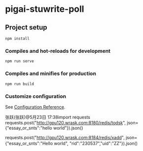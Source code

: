 # pigai-stuwrite-poll

## Project setup
```
npm install
```

### Compiles and hot-reloads for development
```
npm run serve
```

### Compiles and minifies for production
```
npm run build
```

### Customize configuration
See [Configuration Reference](https://cli.vuejs.org/config/).

张跃(张跃)@5月23日 17:38import requests
requests.post("http://gpu120.wrask.com:8180/redis/todsk", json={"essay_or_snts":"hello world"}).json()  


requests.post("http://gpu120.wrask.com:8184/redis/xadd", json={"essay_or_snts":"Hello world", "rid":"230537","uid":"ZZ"}).json() 　